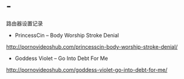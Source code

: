 # -
路由器设置记录

- PrincessCin – Body Worship Stroke Denial

http://pornovideoshub.com/princesscin-body-worship-stroke-denial/ 

- Goddess Violet – Go Into Debt For Me

http://pornovideoshub.com/goddess-violet-go-into-debt-for-me/

